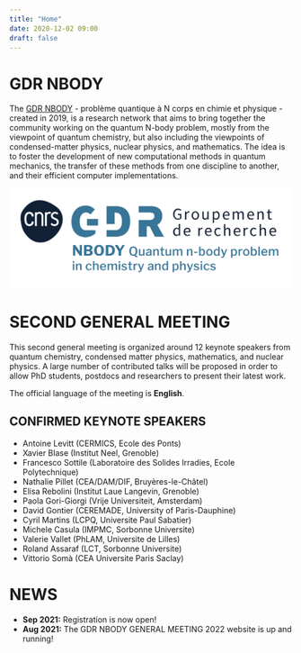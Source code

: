 ```yaml
---
title: "Home"
date: 2020-12-02 09:00
draft: false
---
```


# GDR NBODY

The [GDR NBODY](https://wiki.lct.jussieu.fr/gdrnbody) - problème quantique à N corps en chimie et physique - created in 2019, is a research network that aims to bring together the community working on the quantum N-body problem, mostly from the viewpoint of quantum chemistry, but also including the viewpoints of condensed-matter physics, nuclear physics, and mathematics. The idea is to foster the development of new computational methods in quantum mechanics, the transfer of these methods from one discipline to another, and their efficient computer implementations.

![GDR NBODY](/static/img/GDR_NBODY.png)

# SECOND GENERAL MEETING

This second general meeting is organized around 12 keynote speakers from quantum chemistry, condensed matter physics, mathematics, and nuclear physics. A large number of contributed talks will be proposed in order to allow PhD students, postdocs and researchers to present their latest work.

The official language of the meeting is **English**.

## CONFIRMED KEYNOTE SPEAKERS

* Antoine Levitt (CERMICS, Ecole des Ponts)
* Xavier Blase (Institut Neel, Grenoble)
* Francesco Sottile (Laboratoire des Solides Irradies, Ecole Polytechnique)
* Nathalie Pillet (CEA/DAM/DIF, Bruyères-le-Châtel)
* Elisa Rebolini (Institut Laue Langevin, Grenoble)
* Paola Gori-Giorgi (Vrije Universiteit, Amsterdam)
* David Gontier (CEREMADE, University of Paris-Dauphine)
* Cyril Martins (LCPQ, Universite Paul Sabatier)
* Michele Casula (IMPMC, Sorbonne Universite)
* Valerie Vallet (PhLAM, Universite de Lilles)
* Roland Assaraf (LCT, Sorbonne Universite)
* Vittorio Somà (CEA Universite Paris Saclay)

# NEWS

* **Sep 2021:** Registration is now open!
* **Aug 2021:** The GDR NBODY GENERAL MEETING 2022 website is up and running!

